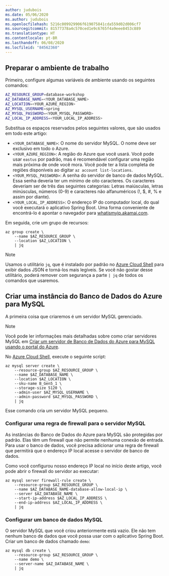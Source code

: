 ```yaml
---
author: judubois
ms.date: 05/06/2020
ms.author: judubois
ms.openlocfilehash: 5216c009929906f619075841cda559d02d006cf7
ms.sourcegitcommit: 81577378a4c570ced1e9c6765f4a9eee8453c889
ms.translationtype: HT
ms.contentlocale: pt-BR
ms.lasthandoff: 06/08/2020
ms.locfileid: "84562360"
---
```

## <a name="prepare-the-working-environment"></a>Preparar o ambiente de trabalho

Primeiro, configure algumas variáveis de ambiente usando os seguintes comandos:

```bash
AZ_RESOURCE_GROUP=database-workshop
AZ_DATABASE_NAME=<YOUR_DATABASE_NAME>
AZ_LOCATION=<YOUR_AZURE_REGION>
AZ_MYSQL_USERNAME=spring
AZ_MYSQL_PASSWORD=<YOUR_MYSQL_PASSWORD>
AZ_LOCAL_IP_ADDRESS=<YOUR_LOCAL_IP_ADDRESS>
```

Substitua os espaços reservados pelos seguintes valores, que são usados em todo este artigo:

- `<YOUR_DATABASE_NAME>`: O nome do servidor MySQL. O nome deve ser exclusivo em todo o Azure.
- `<YOUR_AZURE_REGION>`: A região do Azure que você usará. Você pode usar `eastus` por padrão, mas é recomendável configurar uma região mais próxima de onde você mora. Você pode ter a lista completa de regiões disponíveis ao digitar `az account list-locations`.
- `<YOUR_MYSQL_PASSWORD>`: A senha do servidor de banco de dados MySQL. Essa senha deveria ter um mínimo de oito caracteres. Os caracteres deveriam ser de três das seguintes categorias: Letras maiúsculas, letras minúsculas, números (0-9) e caracteres não alfanuméricos (!, $, #, % e assim por diante).
- `<YOUR_LOCAL_IP_ADDRESS>`: O endereço IP do computador local, do qual você executará o aplicativo Spring Boot. Uma forma conveniente de encontrá-lo é apontar o navegador para [whatismyip.akamai.com](http://whatismyip.akamai.com/).

Em seguida, crie um grupo de recursos:

```azurecli
az group create \
    --name $AZ_RESOURCE_GROUP \
    --location $AZ_LOCATION \
    | jq
```

> [!NOTE]
> Usamos o utilitário `jq`, que é instalado por padrão no [Azure Cloud Shell](https://shell.azure.com/) para exibir dados JSON e torná-los mais legíveis.
> Se você não gostar desse utilitário, poderá remover com segurança a parte `| jq` de todos os comandos que usaremos.

## <a name="create-an-azure-database-for-mysql-instance"></a>Criar uma instância do Banco de Dados do Azure para MySQL

A primeira coisa que criaremos é um servidor MySQL gerenciado.

> [!NOTE]
> Você pode ler informações mais detalhadas sobre como criar servidores MySQL em [Criar um servidor de Banco de Dados do Azure para MySQL usando o portal do Azure](/azure/mysql/quickstart-create-mysql-server-database-using-azure-portal).

No [Azure Cloud Shell](https://shell.azure.com/), execute o seguinte script:

```azurecli
az mysql server create \
    --resource-group $AZ_RESOURCE_GROUP \
    --name $AZ_DATABASE_NAME \
    --location $AZ_LOCATION \
    --sku-name B_Gen5_1 \
    --storage-size 5120 \
    --admin-user $AZ_MYSQL_USERNAME \
    --admin-password $AZ_MYSQL_PASSWORD \
    | jq
```

Esse comando cria um servidor MySQL pequeno.

### <a name="configure-a-firewall-rule-for-your-mysql-server"></a>Configurar uma regra de firewall para o servidor MySQL

As instâncias do Banco de Dados do Azure para MySQL são protegidas por padrão. Elas têm um firewall que não permite nenhuma conexão de entrada. Para usar o banco de dados, você precisa adicionar uma regra de firewall que permitirá que o endereço IP local acesse o servidor de banco de dados.

Como você configurou nosso endereço IP local no início deste artigo, você pode abrir o firewall do servidor ao executar:

```azurecli
az mysql server firewall-rule create \
    --resource-group $AZ_RESOURCE_GROUP \
    --name $AZ_DATABASE_NAME-database-allow-local-ip \
    --server $AZ_DATABASE_NAME \
    --start-ip-address $AZ_LOCAL_IP_ADDRESS \
    --end-ip-address $AZ_LOCAL_IP_ADDRESS \
    | jq
```

### <a name="configure-a-mysql-database"></a>Configurar um banco de dados MySQL

O servidor MySQL que você criou anteriormente está vazio. Ele não tem nenhum banco de dados que você possa usar com o aplicativo Spring Boot. Criar um banco de dados chamado `demo`:

```azurecli
az mysql db create \
    --resource-group $AZ_RESOURCE_GROUP \
    --name demo \
    --server-name $AZ_DATABASE_NAME \
    | jq
```
